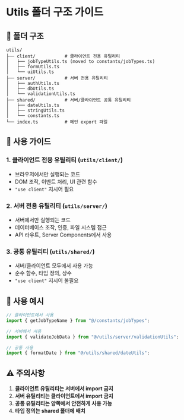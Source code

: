 # Utils 폴더 구조 가이드

## 📁 폴더 구조

```
utils/
├── client/           # 클라이언트 전용 유틸리티
│   ├── jobTypeUtils.ts (moved to constants/jobTypes.ts)
│   ├── formUtils.ts
│   └── uiUtils.ts
├── server/           # 서버 전용 유틸리티
│   ├── authUtils.ts
│   ├── dbUtils.ts
│   └── validationUtils.ts
├── shared/           # 서버/클라이언트 공통 유틸리티
│   ├── dateUtils.ts
│   ├── stringUtils.ts
│   └── constants.ts
└── index.ts          # 메인 export 파일
```

## 🎯 사용 가이드

### 1. 클라이언트 전용 유틸리티 (`utils/client/`)

- 브라우저에서만 실행되는 코드
- DOM 조작, 이벤트 처리, UI 관련 함수
- `"use client"` 지시어 필요

### 2. 서버 전용 유틸리티 (`utils/server/`)

- 서버에서만 실행되는 코드
- 데이터베이스 조작, 인증, 파일 시스템 접근
- API 라우트, Server Components에서 사용

### 3. 공통 유틸리티 (`utils/shared/`)

- 서버/클라이언트 모두에서 사용 가능
- 순수 함수, 타입 정의, 상수
- `"use client"` 지시어 불필요

## 📝 사용 예시

```typescript
// 클라이언트에서 사용
import { getJobTypeName } from "@/constants/jobTypes";

// 서버에서 사용
import { validateJobData } from "@/utils/server/validationUtils";

// 공통 사용
import { formatDate } from "@/utils/shared/dateUtils";
```

## ⚠️ 주의사항

1. **클라이언트 유틸리티는 서버에서 import 금지**
2. **서버 유틸리티는 클라이언트에서 import 금지**
3. **공통 유틸리티는 양쪽에서 안전하게 사용 가능**
4. **타입 정의는 shared 폴더에 배치**

